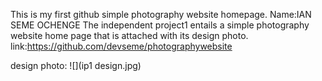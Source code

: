 This is my first  github simple photography website homepage.
Name:IAN SEME OCHENGE
The independent project1 entails a simple photography website home page that is attached with its design photo.
link:https://github.com/devseme/photographywebsite

design photo:
![](ip1 design.jpg)